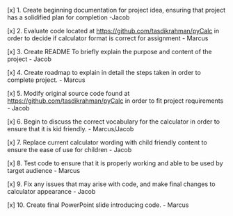 [x] 1. Create beginning documentation for project idea, ensuring that project has a solidified plan for completion -Jacob

[x] 2. Evaluate code located at https://github.com/tasdikrahman/pyCalc in order to decide if calculator format is correct for assignment - Marcus

[x] 3. Create README To briefly explain the purpose and content of the project - Jacob

[x] 4. Create roadmap to explain in detail the steps taken in order to complete project. - Marcus

[x] 5. Modify original source code found at https://github.com/tasdikrahman/pyCalc in order to fit project requirements - Jacob

[x] 6. Begin to discuss the correct vocabulary for the calculator in order to ensure that it is kid friendly. - Marcus/Jacob

[x] 7. Replace current calculator wording with child friendly content to ensure the ease of use for children - Jacob

[x] 8. Test code to ensure that it is properly working and able to be used by target audience - Marcus

[x] 9. Fix any issues that may arise with code, and make final changes to calculator appearance - Jacob

[x] 10. Create final PowerPoint slide introducing code. - Marcus

